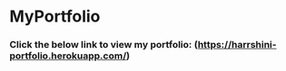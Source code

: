 # MyPortfolio

### Click the below link to view my portfolio: (https://harrshini-portfolio.herokuapp.com/)
